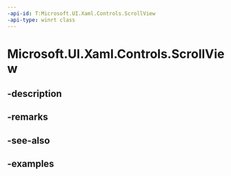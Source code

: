 ```yaml
---
-api-id: T:Microsoft.UI.Xaml.Controls.ScrollView
-api-type: winrt class
---
```


# Microsoft.UI.Xaml.Controls.ScrollView

<!--
public class ScrollView : Windows.UI.Xaml.Controls.Control
-->


## -description

## -remarks

## -see-also

## -examples


